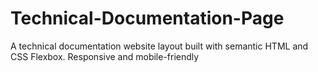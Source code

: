 # Technical-Documentation-Page
A technical documentation website layout built with semantic HTML and CSS Flexbox. Responsive and mobile-friendly
